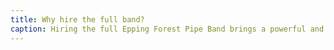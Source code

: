 ```yaml
---
title: Why hire the full band?
caption: Hiring the full Epping Forest Pipe Band brings a powerful and unforgettable experience to your event. With the harmonised sound of multiple pipers and drummers, the band creates a dramatic and celebratory atmosphere, perfect for parades, ceremonies, festivals, and large gatherings. The sight and sound of the band in full Highland regalia adds grandeur and tradition, making your event truly unique and memorable. 
---
```

